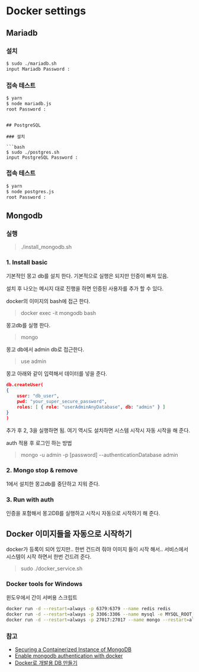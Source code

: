 # Docker settings

## Mariadb

### 설치

```bash
$ sudo ./mariadb.sh
input Mariadb Password :
```

### 접속 테스트

```bash
$ yarn
$ node mariadb.js
root Password :
```
```

## PostgreSQL

### 설치

```bash
$ sudo ./postgres.sh
input PostgreSQL Password :
```

### 접속 테스트

```bash
$ yarn
$ node postgres.js
root Password :
```


## Mongodb
### 실행
> ./install_mongodb.sh

### 1. Install basic
기본적인 몽고 db를 설치 한다. 기본적으로 실행은 되지만 인증이 빠져 있음.

설치 후 나오는 메시지 대로 진행을 하면 인증된 사용자를 추가 할 수 있다.

docker의 이미지의 bash에 접근 한다.
> docker exec -it mongodb bash

몽고db를 실행 한다.
> mongo

몽고 db에서 admin db로 접근한다.
> use admin

몽고 아래와 같이 입력해서 데이터를 넣을 준다.
```json
db.createUser(
{
	user: "db_user",
	pwd: "your_super_secure_password",
	roles: [ { role: "userAdminAnyDatabase", db: "admin" } ]
}
)
```

추가 후 2, 3을 실행하면 됨.
여기 역시도 설치하면 시스템 시작시 자동 시작을 해 준다.

auth 적용 후 로그인 하는 방법
> mongo -u admin -p [password] --authenticationDatabase admin

### 2. Mongo stop & remove
1에서 설치한 몽고db를 중단하고 지워 준다.

### 3. Run with auth
인증을 포함해서 몽고DB를 실행하고 시작시 자동으로 시작하기 해 준다.


## Docker 이미지들을 자동으로 시작하기

docker가 등록이 되어 있지만.. 한번 건드려 줘야 이미지 들이 시작 해서..
서비스에서 시스템이 시작 하면서 한번 건드려 준다.

> sudo ./docker_service.sh

### Docker tools for Windows
윈도우에서 간이 서버용 스크립트
```bash
docker run -d --restart=always -p 6379:6379 --name redis redis
docker run -d --restart=always -p 3306:3306 --name mysql -e MYSQL_ROOT_PASSWORD=password mysql:5.7.27
docker run -d --restart=always -p 27017:27017 --name mongo --restart=always mongo:3.6.14
```


### 참고
 * [Securing a Containerized Instance of MongoDB](https://rancher.com/securing-containerized-instance-mongodb/)
 * [Enable mongodb authentication with docker](https://medium.com/@itseranga/enable-mongodb-authentication-with-docker-1b9f7d405a94)
 * [Docker로 개발용 DB 만들기](https://gongzza.github.io/docker/db-sample/)
